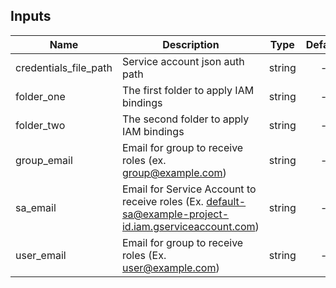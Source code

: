 [^]: (autogen_docs_start)


## Inputs

| Name | Description | Type | Default | Required |
|------|-------------|:----:|:-----:|:-----:|
| credentials_file_path | Service account json auth path | string | - | yes |
| folder_one | The first folder to apply IAM bindings | string | - | yes |
| folder_two | The second folder to apply IAM bindings | string | - | yes |
| group_email | Email for group to receive roles (ex. group@example.com) | string | - | yes |
| sa_email | Email for Service Account to receive roles (Ex. default-sa@example-project-id.iam.gserviceaccount.com) | string | - | yes |
| user_email | Email for group to receive roles (Ex. user@example.com) | string | - | yes |

[^]: (autogen_docs_end)